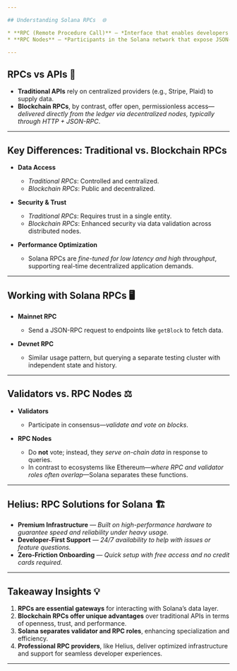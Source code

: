 ```yaml
---

## Understanding Solana RPCs  🌐

* **RPC (Remote Procedure Call)** — *Interface that enables developers to fetch on-chain data by invoking methods exposed by blockchain nodes.*
* **RPC Nodes** — *Participants in the Solana network that expose JSON-RPC methods for querying the ledger directly.*

---
```


## RPCs vs APIs  🔄

* **Traditional APIs** rely on centralized providers (e.g., Stripe, Plaid) to supply data.
* **Blockchain RPCs**, by contrast, offer open, permissionless access—*delivered directly from the ledger via decentralized nodes, typically through HTTP + JSON-RPC*.

---

## Key Differences: Traditional vs. Blockchain RPCs

* **Data Access**

  * *Traditional RPCs*: Controlled and centralized.
  * *Blockchain RPCs*: Public and decentralized.
* **Security & Trust**

  * *Traditional RPCs*: Requires trust in a single entity.
  * *Blockchain RPCs*: Enhanced security via data validation across distributed nodes.
* **Performance Optimization**

  * Solana RPCs are *fine-tuned for low latency and high throughput*, supporting real-time decentralized application demands.

---

## Working with Solana RPCs  🖥️

* **Mainnet RPC**

  * Send a JSON-RPC request to endpoints like `getBlock` to fetch data.
* **Devnet RPC**

  * Similar usage pattern, but querying a separate testing cluster with independent state and history.

---

## Validators vs. RPC Nodes  ⚖️

* **Validators**

  * Participate in consensus—*validate and vote on blocks*.
* **RPC Nodes**

  * Do **not** vote; instead, they *serve on-chain data* in response to queries.
  * In contrast to ecosystems like Ethereum—*where RPC and validator roles often overlap*—Solana separates these functions.

---

## Helius: RPC Solutions for Solana  🏗️

* **Premium Infrastructure** — *Built on high-performance hardware to guarantee speed and reliability under heavy usage.*
* **Developer-First Support** — *24/7 availability to help with issues or feature questions.*
* **Zero-Friction Onboarding** — *Quick setup with free access and no credit cards required.*

---

## Takeaway Insights  💡

1. **RPCs are essential gateways** for interacting with Solana’s data layer.
2. **Blockchain RPCs offer unique advantages** over traditional APIs in terms of openness, trust, and performance.
3. **Solana separates validator and RPC roles**, enhancing specialization and efficiency.
4. **Professional RPC providers**, like Helius, deliver optimized infrastructure and support for seamless developer experiences.

---
